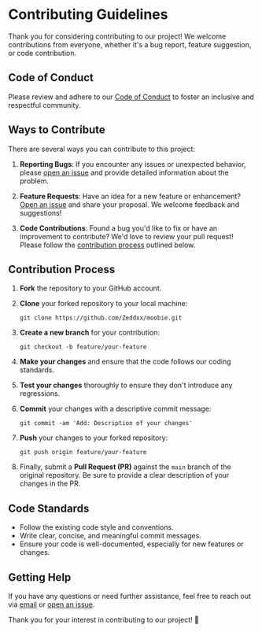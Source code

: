 # Contributing Guidelines

Thank you for considering contributing to our project! We welcome contributions from everyone, whether it's a bug report, feature suggestion, or code contribution.

## Code of Conduct

Please review and adhere to our [Code of Conduct](CODE_OF_CONDUCT.md) to foster an inclusive and respectful community.

## Ways to Contribute

There are several ways you can contribute to this project:

1. **Reporting Bugs**: If you encounter any issues or unexpected behavior, please [open an issue](https://github.com/moobie/issues/new) and provide detailed information about the problem.
   
2. **Feature Requests**: Have an idea for a new feature or enhancement? [Open an issue](https://github.com/moobie/issues/new) and share your proposal. We welcome feedback and suggestions!

3. **Code Contributions**: Found a bug you'd like to fix or have an improvement to contribute? We'd love to review your pull request! Please follow the [contribution process](#contribution-process) outlined below.

## Contribution Process

1. **Fork** the repository to your GitHub account.
2. **Clone** your forked repository to your local machine:

   ```
   git clone https://github.com/Zeddxx/moobie.git
   ```

3. **Create a new branch** for your contribution:

   ```
   git checkout -b feature/your-feature
   ```

4. **Make your changes** and ensure that the code follows our coding standards.
5. **Test your changes** thoroughly to ensure they don't introduce any regressions.
6. **Commit** your changes with a descriptive commit message:

   ```
   git commit -am 'Add: Description of your changes'
   ```

7. **Push** your changes to your forked repository:

   ```
   git push origin feature/your-feature
   ```

8. Finally, submit a **Pull Request (PR)** against the `main` branch of the original repository. Be sure to provide a clear description of your changes in the PR.

## Code Standards

- Follow the existing code style and conventions.
- Write clear, concise, and meaningful commit messages.
- Ensure your code is well-documented, especially for new features or changes.

## Getting Help

If you have any questions or need further assistance, feel free to reach out via [email](mailto:zeddxxdev@gmail.com) or [open an issue](https://github.com/moobie/issues/new).

Thank you for your interest in contributing to our project! 🎉
